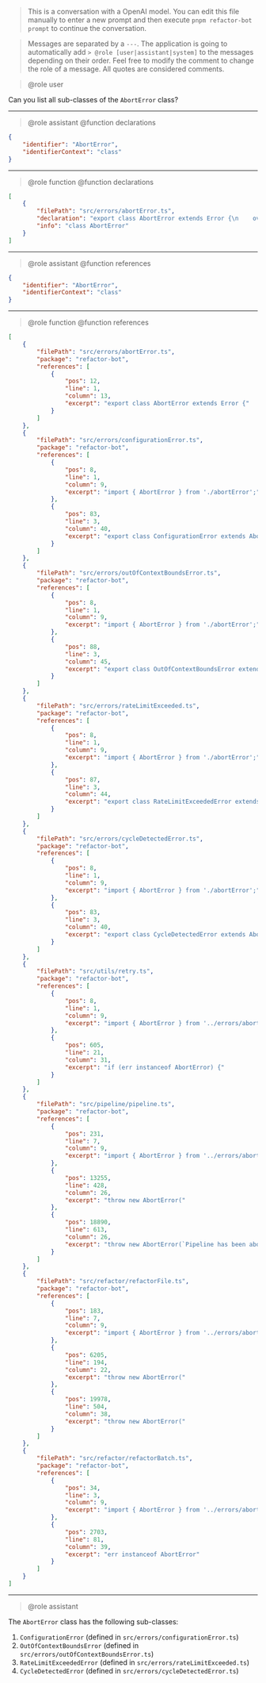 > This is a conversation with a OpenAI model. You can edit this file manually to
> enter a new prompt and then execute `pnpm refactor-bot prompt` to continue the
> conversation.

> Messages are separated by a `---`. The application is going to automatically
> add `> @role [user|assistant|system]` to the messages depending on their
> order. Feel free to modify the comment to change the role of a message. All
> quotes are considered comments.

> @role user

Can you list all sub-classes of the `AbortError` class?

---

> @role assistant @function declarations

```json
{
    "identifier": "AbortError",
    "identifierContext": "class"
}
```

---

> @role function @function declarations

```json
[
    {
        "filePath": "src/errors/abortError.ts",
        "declaration": "export class AbortError extends Error {\n    override name = 'AbortError';\n\n    constructor(\n        message: string,\n        options?: ErrorOptions & Record<string, unknown>\n    ) {\n        super(message, options);\n        Object.assign(this, options);\n    }\n}",
        "info": "class AbortError"
    }
]
```

---

> @role assistant @function references

```json
{
    "identifier": "AbortError",
    "identifierContext": "class"
}
```

---

> @role function @function references

```json
[
    {
        "filePath": "src/errors/abortError.ts",
        "package": "refactor-bot",
        "references": [
            {
                "pos": 12,
                "line": 1,
                "column": 13,
                "excerpt": "export class AbortError extends Error {"
            }
        ]
    },
    {
        "filePath": "src/errors/configurationError.ts",
        "package": "refactor-bot",
        "references": [
            {
                "pos": 8,
                "line": 1,
                "column": 9,
                "excerpt": "import { AbortError } from './abortError';"
            },
            {
                "pos": 83,
                "line": 3,
                "column": 40,
                "excerpt": "export class ConfigurationError extends AbortError {"
            }
        ]
    },
    {
        "filePath": "src/errors/outOfContextBoundsError.ts",
        "package": "refactor-bot",
        "references": [
            {
                "pos": 8,
                "line": 1,
                "column": 9,
                "excerpt": "import { AbortError } from './abortError';"
            },
            {
                "pos": 88,
                "line": 3,
                "column": 45,
                "excerpt": "export class OutOfContextBoundsError extends AbortError {"
            }
        ]
    },
    {
        "filePath": "src/errors/rateLimitExceeded.ts",
        "package": "refactor-bot",
        "references": [
            {
                "pos": 8,
                "line": 1,
                "column": 9,
                "excerpt": "import { AbortError } from './abortError';"
            },
            {
                "pos": 87,
                "line": 3,
                "column": 44,
                "excerpt": "export class RateLimitExceededError extends AbortError {"
            }
        ]
    },
    {
        "filePath": "src/errors/cycleDetectedError.ts",
        "package": "refactor-bot",
        "references": [
            {
                "pos": 8,
                "line": 1,
                "column": 9,
                "excerpt": "import { AbortError } from './abortError';"
            },
            {
                "pos": 83,
                "line": 3,
                "column": 40,
                "excerpt": "export class CycleDetectedError extends AbortError {"
            }
        ]
    },
    {
        "filePath": "src/utils/retry.ts",
        "package": "refactor-bot",
        "references": [
            {
                "pos": 8,
                "line": 1,
                "column": 9,
                "excerpt": "import { AbortError } from '../errors/abortError';"
            },
            {
                "pos": 605,
                "line": 21,
                "column": 31,
                "excerpt": "if (err instanceof AbortError) {"
            }
        ]
    },
    {
        "filePath": "src/pipeline/pipeline.ts",
        "package": "refactor-bot",
        "references": [
            {
                "pos": 231,
                "line": 7,
                "column": 9,
                "excerpt": "import { AbortError } from '../errors/abortError';"
            },
            {
                "pos": 13255,
                "line": 428,
                "column": 26,
                "excerpt": "throw new AbortError("
            },
            {
                "pos": 18890,
                "line": 613,
                "column": 26,
                "excerpt": "throw new AbortError(`Pipeline has been aborted`);"
            }
        ]
    },
    {
        "filePath": "src/refactor/refactorFile.ts",
        "package": "refactor-bot",
        "references": [
            {
                "pos": 183,
                "line": 7,
                "column": 9,
                "excerpt": "import { AbortError } from '../errors/abortError';"
            },
            {
                "pos": 6205,
                "line": 194,
                "column": 22,
                "excerpt": "throw new AbortError("
            },
            {
                "pos": 19978,
                "line": 504,
                "column": 38,
                "excerpt": "throw new AbortError("
            }
        ]
    },
    {
        "filePath": "src/refactor/refactorBatch.ts",
        "package": "refactor-bot",
        "references": [
            {
                "pos": 34,
                "line": 3,
                "column": 9,
                "excerpt": "import { AbortError } from '../errors/abortError';"
            },
            {
                "pos": 2703,
                "line": 81,
                "column": 39,
                "excerpt": "err instanceof AbortError"
            }
        ]
    }
]
```

---

> @role assistant

The `AbortError` class has the following sub-classes:

1. `ConfigurationError` (defined in `src/errors/configurationError.ts`)
2. `OutOfContextBoundsError` (defined in
   `src/errors/outOfContextBoundsError.ts`)
3. `RateLimitExceededError` (defined in `src/errors/rateLimitExceeded.ts`)
4. `CycleDetectedError` (defined in `src/errors/cycleDetectedError.ts`)
